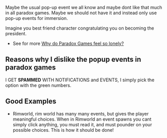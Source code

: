 Maybe the usual pop-up event we all know and maybe dont like that much in all paradox games. Maybe we should not have it and instead only use pop-up events for immersion. 

Imagine you best friend character congratulating you on becoming the president.
- See for more [Why do Paradox Games feel so lonely?](https://www.youtube.com/watch?v=jnAKOaElS9Q)


## Reasons why I dislike the popup events in paradox games

I GET **SPAMMED** WITH NOTIFICATIONS and EVENTS, I simply pick the option with the green numbers.

## Good Examples
- Rimworld, rim world has many many events, but gives the player meaningful choices. When in Rimworld an event spawns you cant simply click anything, you must read it, and must pounder on your possible choices. This is how it should be done!